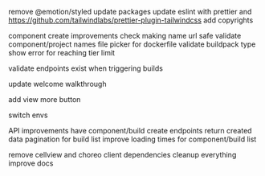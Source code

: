remove @emotion/styled
update packages
update eslint with prettier and https://github.com/tailwindlabs/prettier-plugin-tailwindcss
add copyrights

component create improvements
check making name url safe 
validate component/project names
file picker for dockerfile
validate buildpack type
show error for reaching tier limit


validate endpoints exist when triggering builds

update welcome walkthrough

add view more button

switch envs

API improvements
have component/build create endpoints return created data
pagination for build list
improve loading times for component/build list

remove cellview and choreo client dependencies
cleanup everything
improve docs